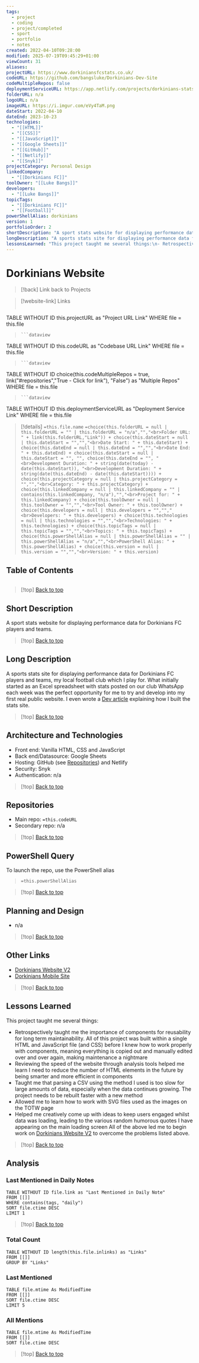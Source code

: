 ```yaml
---
tags:
  - project
  - coding
  - project/completed
  - sport
  - portfolio
  - notes
created: 2022-04-10T09:28:00
modified: 2025-07-19T09:45:29+01:00
viewCount: 31
aliases: 
projectURL: https://www.dorkiniansfcstats.co.uk/
codeURL: https://github.com/bangsluke/Dorkinians-Dev-Site
codeMultipleRepos: false
deploymentServiceURL: https://app.netlify.com/projects/dorkinians-stats-site/overview
folderURL: n/a
logoURL: n/a
imageURL: https://i.imgur.com/eVy4TaM.png
dateStart: 2022-04-10
dateEnd: 2023-10-23
technologies:
  - "[[HTML]]"
  - "[[CSS]]"
  - "[[JavaScript]]"
  - "[[Google Sheets]]"
  - "[[GitHub]]"
  - "[[Netlify]]"
  - "[[Snyk]]"
projectCategory: Personal Design
linkedCompany:
  - "[[Dorkinians FC]]"
toolOwner: "[[Luke Bangs]]"
developers:
  - "[[Luke Bangs]]"
topicTags:
  - "[[Dorkinians FC]]"
  - "[[Football]]"
powerShellAlias: dorkinians
version: 1
portfolioOrder: 2
shortDescription: "A sport stats website for displaying performance data for <span class=\"mint-link\">Dorkinians FC</span> players and teams."
longDescription: "A sports stats site for displaying performance data for <span class=\"mint-link\">Dorkinians FC</span> players and teams, my local <span class=\"mint-link\">football</span> club which I play for. What initially started as an <span class=\"mint-link\">Excel</span> spreadsheet with stats posted on our club WhatsApp each week was the perfect opportunity for me to try and develop into my first real public website. I even wrote a <a href=\"https://dev.to/bangsluke/building-a-stats-website-for-a-sports-club-4g5m\">Dev article</a> explaining how I built the stats site."
lessonsLearned: "This project taught me several things:\n- Retrospectively taught me the importance of components for reusability for long term maintainability. All of this project was built within a single <span class=\"mint-link\">HTML</span> and <span class=\"mint-link\">JavaScript</span> file (and <span class=\"mint-link\">CSS</span>) before I knew how to work properly with components, meaning everything is copied out and manually edited over and over again, making maintenance a nightmare\n- Reviewing the speed of the website through analysis tools helped me learn I need to reduce the number of <span class=\"mint-link\">HTML</span> elements in the future by being smarter and more efficient in components\n- Taught me that parsing a <span class=\"mint-link\">CSV</span> using the method I used is too slow for large amounts of data, especially when the data continues growing. The project needs to be rebuilt faster with a new method\n- Allowed me to learn how to work with <span class=\"mint-link\">SVG</span> files used as the images on the TOTW page\n- Helped me creatively come up with ideas to keep users engaged whilst data was loading, leading to the various random humorous quotes I have appearing on the main loading screen\nAll of the above led me to begin work on <a href=\"/portfolio/projects/Dorkinians Website V2\" class=\"mint-link\">Dorkinians Website V2</a> to overcome the problems listed above."
---
```

# Dorkinians Website

> [!back] Link back to <span class="mint-link">Projects</span>

>[!website-link] Links
> ```dataview
TABLE WITHOUT ID this.projectURL as "Project URL Link"
WHERE file = this.file
>```
>```dataview
TABLE WITHOUT ID this.codeURL as "Codebase URL Link"
WHERE file = this.file
>```
>```dataview
TABLE WITHOUT ID choice(this.codeMultipleRepos = true, link("#repositories","True - Click for link"), "False") as "Multiple Repos"
WHERE file = this.file
>```
>```dataview
TABLE WITHOUT ID this.deploymentServiceURL as "Deployment Service Link"
WHERE file = this.file

>[!details]  `=this.file.name`
>`=choice(this.folderURL = null | this.folderURL = "" | this.folderURL = "n/a","","<br>Folder URL: " + link(this.folderURL,"Link")) + choice(this.dateStart = null | this.dateStart = "","","<br>Date Start: " + this.dateStart) + choice(this.dateEnd = null | this.dateEnd = "","","<br>Date End: " + this.dateEnd) + choice(this.dateStart = null | this.dateStart = "", "", choice(this.dateEnd = "", "<br>Development Duration: " + string(date(today) - date(this.dateStart)), "<br>Development Duration: " + string(date(this.dateEnd) - date(this.dateStart)))) + choice(this.projectCategory = null | this.projectCategory = "","","<br>Category: " + this.projectCategory) + choice(this.linkedCompany = null | this.linkedCompany = "" | contains(this.linkedCompany, "n/a"),"","<br>Project for: " + this.linkedCompany) + choice(this.toolOwner = null | this.toolOwner = "","","<br>Tool Owner: " + this.toolOwner) + choice(this.developers = null | this.developers = "","","<br>Developers: " + this.developers) + choice(this.technologies = null | this.technologies = "","","<br>Technologies: " + this.technologies) + choice(this.topicTags = null | this.topicTags = "","","<br>Topics: " + this.topicTags) + choice(this.powerShellAlias = null | this.powerShellAlias = "" | this.powerShellAlias = "n/a","","<br>PowerShell Alias: " + this.powerShellAlias) + choice(this.version = null | this.version = "","","<br>Version: " + this.version)`

## Table of Contents

```table-of-contents
```

>[!top] [Back to top](#Table%20of%20Contents)

## Short Description

A sport stats website for displaying performance data for <span class="mint-link">Dorkinians FC</span> players and teams.

>[!top] [Back to top](#Table%20of%20Contents)

## Long Description

A sports stats site for displaying performance data for <span class="mint-link">Dorkinians FC</span> players and teams, my local <span class="mint-link">football</span> club which I play for. What initially started as an <span class="mint-link">Excel</span> spreadsheet with stats posted on our club WhatsApp each week was the perfect opportunity for me to try and develop into my first real public website. I even wrote a [Dev article](https://dev.to/bangsluke/building-a-stats-website-for-a-sports-club-4g5m) explaining how I built the stats site.

>[!top] [Back to top](#Table%20of%20Contents)

## Architecture and Technologies

- Front end: Vanilla <span class="mint-link">HTML</span>, <span class="mint-link">CSS</span> and <span class="mint-link">JavaScript</span>
- Back end/Datasource: <span class="mint-link">Google Sheets</span>
- Hosting: <span class="mint-link">GitHub</span> (see [Repositories](#repositories)) and <span class="mint-link">Netlify</span>
- Security: <span class="mint-link">Snyk</span>
- Authentication: n/a

>[!top] [Back to top](#Table%20of%20Contents)

## Repositories

- Main repo: `=this.codeURL`
- Secondary repo: n/a

>[!top] [Back to top](#Table%20of%20Contents)

## PowerShell Query

To launch the repo, use the <span class="mint-link">PowerShell</span> alias 

> `=this.powerShellAlias`

>[!top] [Back to top](#Table%20of%20Contents)

## Planning and Design

- n/a

>[!top] [Back to top](#Table%20of%20Contents)

## Other Links

- <a href="/portfolio/projects/Dorkinians Website V2" class="mint-link">Dorkinians Website V2</a>
- <a href="/portfolio/projects/Dorkinians Mobile Site" class="mint-link">Dorkinians Mobile Site</a>

>[!top] [Back to top](#Table%20of%20Contents)

## Lessons Learned

This project taught me several things:
- Retrospectively taught me the importance of components for reusability for long term maintainability. All of this project was built within a single <span class="mint-link">HTML</span> and <span class="mint-link">JavaScript</span> file (and <span class="mint-link">CSS</span>) before I knew how to work properly with components, meaning everything is copied out and manually edited over and over again, making maintenance a nightmare
- Reviewing the speed of the website through analysis tools helped me learn I need to reduce the number of <span class="mint-link">HTML</span> elements in the future by being smarter and more efficient in components
- Taught me that parsing a <span class="mint-link">CSV</span> using the method I used is too slow for large amounts of data, especially when the data continues growing. The project needs to be rebuilt faster with a new method
- Allowed me to learn how to work with <span class="mint-link">SVG</span> files used as the images on the TOTW page
- Helped me creatively come up with ideas to keep users engaged whilst data was loading, leading to the various random humorous quotes I have appearing on the main loading screen
All of the above led me to begin work on <a href="/portfolio/projects/Dorkinians Website V2" class="mint-link">Dorkinians Website V2</a> to overcome the problems listed above.

>[!top] [Back to top](#Table%20of%20Contents)

## Analysis

### Last Mentioned in Daily Notes

```dataview
TABLE WITHOUT ID file.link as "Last Mentioned in Daily Note"
FROM [[]]
WHERE contains(tags, "daily")
SORT file.ctime DESC
LIMIT 1
```

>[!top] [Back to top](#Table%20of%20Contents)

### Total Count

```dataview
TABLE WITHOUT ID length(this.file.inlinks) as "Links"
FROM [[]]
GROUP BY "Links"
```

### Last Mentioned

```dataview
TABLE file.mtime As ModifiedTime
FROM [[]]
SORT file.ctime DESC
LIMIT 5
```

### All Mentions

```dataview
TABLE file.mtime As ModifiedTime
FROM [[]]
SORT file.ctime DESC
```

>[!top] [Back to top](#Table%20of%20Contents)